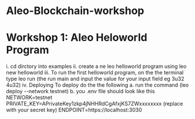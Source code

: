 # Aleo-Blockchain-workshop
# Workshop 1: Aleo Heloworld Program
i. cd dirctory into examples
ii. create a ne leo helloworld program using leo new helloworld
iii. To run the first helloworld program, on the the terminal type leo run (the run main and input the value for your input field eg 3u32 4u32)
iv. Deploying
To deploy do the the following
a. run the command (leo deploy --network testnet)
b. you .env file should look like this 
NETWORK=testnet
PRIVATE_KEY=APrivateKey1zkp4jNHHRdCgAfxjKS7ZWxxxxxxxx (replace with your secret key)
ENDPOINT=https://localhost:3030
